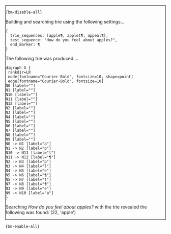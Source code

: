 <div style="border:1px solid black;">

`{bm-disable-all}`

Building and searching trie using the following settings...

```
{
  trie_sequences: [apple¶, applet¶, appeal¶],
  test_sequence: "How do you feel about apples?",
  end_marker: ¶
}

```


The following trie was produced ...

```{dot}
digraph G {
 rankdir=LR
 node[fontname="Courier-Bold", fontsize=10, shape=point]
 edge[fontname="Courier-Bold", fontsize=10]
N0 [label=""]
N1 [label=""]
N10 [label=""]
N11 [label=""]
N12 [label=""]
N2 [label=""]
N3 [label=""]
N4 [label=""]
N5 [label=""]
N6 [label=""]
N7 [label=""]
N8 [label=""]
N9 [label=""]
N0 -> N1 [label="a"]
N1 -> N2 [label="p"]
N10 -> N11 [label="l"]
N11 -> N12 [label="¶"]
N2 -> N3 [label="p"]
N3 -> N4 [label="l"]
N4 -> N5 [label="e"]
N5 -> N6 [label="¶"]
N5 -> N7 [label="t"]
N7 -> N8 [label="¶"]
N3 -> N9 [label="e"]
N9 -> N10 [label="a"]
}
```


Searching *How do you feel about apples?* with the trie revealed the following was found: (22, 'apple')
</div>

`{bm-enable-all}`

